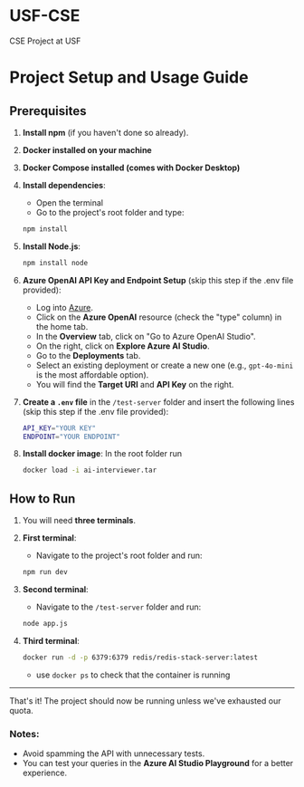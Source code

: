 # USF-CSE
CSE Project at USF

# Project Setup and Usage Guide

## Prerequisites

1. **Install npm** (if you haven't done so already).
2. **Docker installed on your machine**
3. **Docker Compose installed (comes with Docker Desktop)**
4. **Install dependencies**:
   - Open the terminal
   - Go to the project's root folder and type:
   ```bash
   npm install
   ```

6. **Install Node.js**:
   ```bash
   npm install node
   ```

7. **Azure OpenAI API Key and Endpoint Setup** (skip this step if the .env file provided):
   - Log into [Azure](https://portal.azure.com/#home).
   - Click on the **Azure OpenAI** resource (check the "type" column) in the home tab.
   - In the **Overview** tab, click on "Go to Azure OpenAI Studio".
   - On the right, click on **Explore Azure AI Studio**.
   - Go to the **Deployments** tab.
   - Select an existing deployment or create a new one (e.g., `gpt-4o-mini` is the most affordable option).
   - You will find the **Target URI** and **API Key** on the right.

9. **Create a `.env` file** in the `/test-server` folder and insert the following lines (skip this step if the .env file provided):
   ```bash
   API_KEY="YOUR KEY"
   ENDPOINT="YOUR ENDPOINT"
   ```
10. **Install docker image**:
    In the root folder run
    ```bash
    docker load -i ai-interviewer.tar
    ``` 

## How to Run

1. You will need **three terminals**.

2. **First terminal**: 
   - Navigate to the project's root folder and run:
   ```bash
   npm run dev
   ```

3. **Second terminal**:
   - Navigate to the `/test-server` folder and run:
   ```bash
   node app.js
   ```
4. **Third terminal**:
   ```bash
   docker run -d -p 6379:6379 redis/redis-stack-server:latest
   ```
   - use ```docker ps``` to check that the container is running

---

That's it! The project should now be running unless we've exhausted our quota.

### Notes:
- Avoid spamming the API with unnecessary tests.
- You can test your queries in the **Azure AI Studio Playground** for a better experience.

